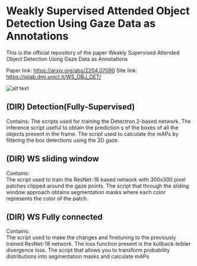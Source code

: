 # Weakly Supervised Attended Object Detection Using Gaze Data as Annotations
This is the official repository of the paper Weakly Supervised Attended Object Detection Using Gaze Data as Annotations

Paper link: https://arxiv.org/abs/2204.07090
Site link: https://iplab.dmi.unict.it/WS_OBJ_DET/


![alt text](./full_metod.gif)

## (DIR) Detection(Fully-Supervised)
Contains:
The scripts used for training the Detectron 2-based network.
The inference script useful to obtain the prediction s of the boxes of all the objects present in the frame.
The script used to calculate the mAPs by filtering the box detections using the 2D gaze.

## (DIR) WS sliding window
Contains:  
The script used to train the ResNet-18 based network with 300x300 pixel patches clipped around the gaze points.
The script that through the sliding window approach obtains segmentation masks where each color represents the color of the patch. 

## (DIR) WS Fully connected
Contains:  
The script used to make the changes and finetuning to the previously trained ResNet-18 network. The loss function present is the kullback-leibler divergence loss.
The script that allows you to transform probability distributions into segmentation masks and calculate mAPs
